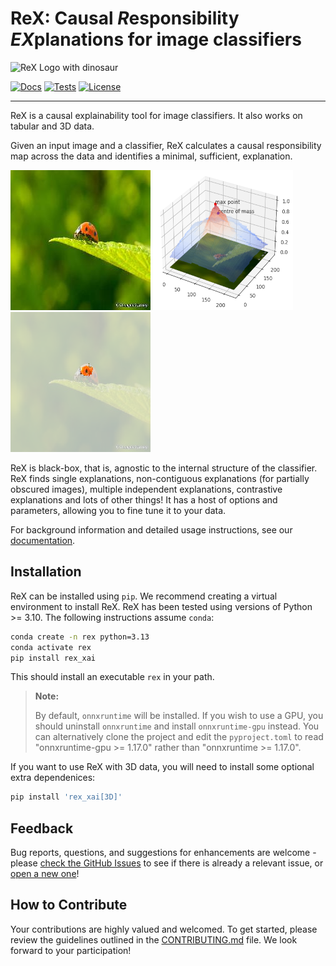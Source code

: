 # ReX: Causal *R*esponsibility *EX*planations for image classifiers

<picture>
 <source media="(prefers-color-scheme: dark)" srcset="assets/rex_logo.png">
 <source media="(prefers-color-scheme: light)" srcset="assets/rex_logo.png">
 <img alt="ReX Logo with dinosaur" src="YOUR-DEFAULT-IMAGE">
</picture>

<!--- BADGES: START --->

[![Docs](https://readthedocs.org/projects/rex-xai/badge/?version=latest)](https://rex-xai.readthedocs.io/en/latest/)
[![Tests](https://github.com/ReX-XAI/ReX/actions/workflows/build-and-test-python-package.yml/badge.svg)](https://github.com/ReX-XAI/ReX/actions/workflows/build-and-test-python-package.yml)
[![License](https://img.shields.io/badge/license-MIT-green.svg)](https://github.com/ReX-XAI/ReX.jl/blob/main/LICENSE)

<!--- BADGES: END --->

---

ReX is a causal explainability tool for image classifiers. It also works on tabular and 3D data.

Given an input image and a classifier, ReX calculates a causal responsibility map across the data and identifies a minimal, sufficient, explanation.

![ladybird](tests/test_data/ladybird.jpg "Original Image") ![responsibility map](assets/ladybird_rm.png "Responsibility Map") ![minimal explanation](assets/ladybird_301.png "Explanation")

ReX is black-box, that is, agnostic to the internal structure of the classifier.
ReX finds single explanations, non-contiguous explanations (for partially obscured images), multiple independent explanations, contrastive explanations and lots of other things!
It has a host of options and parameters, allowing you to fine tune it to your data.

For background information and detailed usage instructions, see our [documentation](https://rex-xai.readthedocs.io/en/latest/).

<!--inclusion-marker-start-do-not-remove-->

## Installation

ReX can be installed using `pip`.
We recommend creating a virtual environment to install ReX.
ReX has been tested using versions of Python >= 3.10.
The following instructions assume `conda`:

```bash
conda create -n rex python=3.13
conda activate rex
pip install rex_xai
```

This should install an executable `rex` in your path.

> **Note:**
>
> By default, `onnxruntime` will be installed.
> If you wish to use a GPU, you should uninstall `onnxruntime` and install `onnxruntime-gpu` instead.
> You can alternatively clone the project and edit the `pyproject.toml` to read "onnxruntime-gpu >= 1.17.0" rather than "onnxruntime >= 1.17.0".

If you want to use ReX with 3D data, you will need to install some optional extra dependenices:

```bash
pip install 'rex_xai[3D]'
```

<!--inclusion-marker-end-do-not-remove-->

## Feedback

Bug reports, questions, and suggestions for enhancements are welcome - please [check the GitHub Issues](https://github.com/ReX-XAI/ReX/issues) to see if there is already a relevant issue, or [open a new one](https://github.com/ReX-XAI/ReX/issues/new)!

## How to Contribute

Your contributions are highly valued and welcomed. To get started, please review the guidelines outlined in the [CONTRIBUTING.md](/CONTRIBUTING.md) file. We look forward to your participation!
